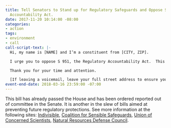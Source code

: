 ```yaml
---
title: Tell Senators to Stand up for Regulatory Safeguards and Oppose S 951, the Regulatory
  Accountability Act.
date: 2017-11-20 10:14:00 -08:00
categories:
- action
tags:
- environment
- call
call-script-text: |-
  Hi, my name is [NAME] and I’m a constituent from [CITY, ZIP].

  I urge you to oppose S 951, the Regulatory Accountability Act.  This act would place exhaustive requirements on agencies developing protective regulations and would place short-term economic and energy interests above public health and the environment.  My family depends on the safeguards established by EPA and other agencies to ensure we have safe air, water, land, food, household products and working conditions.  The intent of this bill is to make those safeguards impossible to achieve, and it is unnecessary because studies show that the economy prospers when people and the environment are healthy.

  Thank you for your time and attention.

  [If leaving a voicemail, leave your full street address to ensure your call is tallied]
event-end-date: 2018-03-16 23:59:00 -07:00
---
```


This bill has already passed the House and has been ordered reported out of committee in the Senate. It is another in the slew of bills aimed at preventing future regulatory protections.  See more information at the following sites:  [Indivisible](https://www.indivisibleguide.com/resource/raa-worst-bill-youve-never-heard/), [Coalition for Sensible Safeguards](http://sensiblesafeguards.org/issues/regulatory-accountability-act/), [Union of Concerned Scientists](http://blog.ucsusa.org/michael-halpern/the-regulatory-accountability-act-subverts-science-and-must-be-stopped), [Natural Resources Defense Council](https://www.nrdc.org/sites/default/files/letter-opposing-raa-s951-20170516.pdf).